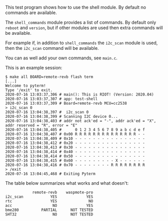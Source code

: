 This test program shows how to use the shell module. By default no commands
are available.

The `shell_commands` module provides a list of commands. By default only
`reboot` and `version`, but if other modules are used then extra commands will
be available.

For example if, in addition to `shell_commands` the `i2c_scan` module is used,
then the `i2c_scan` command will be available.

You can as well add your own commands, see `main.c`.

This is an example session:

``` 
$ make all BOARD=remote-revb flash term
[...]
Welcome to pyterm!
Type '/exit' to exit.
2020-07-16 13:03:37,306 # main(): This is RIOT! (Version: 2020.04)
2020-07-16 13:03:37,307 # app: test-shell
2020-07-16 13:03:37,309 # Board=remote-revb MCU=cc2538
> i2c_scan 0
2020-07-16 13:04:38,397 #  i2c_scan 0
2020-07-16 13:04:38,399 # Scanning I2C device 0...
2020-07-16 13:04:38,403 # addr not ack'ed = "-", addr ack'ed = "X", addr reserved = "R", error = "E"
2020-07-16 13:04:38,405 #      0 1 2 3 4 5 6 7 8 9 a b c d e f
2020-07-16 13:04:38,407 # 0x00 R R R R R R R R R R R R R R - -
2020-07-16 13:04:38,409 # 0x10 - - - - - - - - - - - - - - - -
2020-07-16 13:04:38,412 # 0x20 - - - - - - - - - - - - - - - -
2020-07-16 13:04:38,413 # 0x30 - - - - - - - - - - - - - - - -
2020-07-16 13:04:38,414 # 0x40 - - - - - - - - - - - - - - - -
2020-07-16 13:04:38,414 # 0x50 - - - - - - - - - - - - - - - -
2020-07-16 13:04:38,415 # 0x60 - - - - - - - - - X - - - - - -
2020-07-16 13:04:38,416 # 0x70 - - - - - - - - R R R R R R R R
> /exit
2020-07-16 13:04:45,468 # Exiting Pyterm
``` 

The table below summarizes what works and what doesn't:

                remote-revb    waspmote-pro
    i2c_scan            YES             YES
    rtc                 YES              NO
    acc					 NO 			YES
    bme280			PARTIAL 	 NOT TESTED
    SHT32				 NO 	 NOT TESTED
